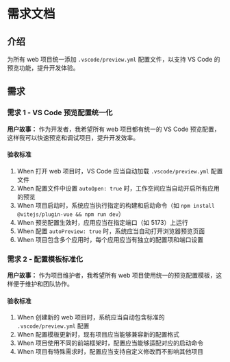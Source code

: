 # 需求文档

## 介绍

为所有 web 项目统一添加 `.vscode/preview.yml` 配置文件，以支持 VS Code 的预览功能，提升开发体验。

## 需求

### 需求 1 - VS Code 预览配置统一化

**用户故事：** 作为开发者，我希望所有 web 项目都有统一的 VS Code 预览配置，这样我可以快速预览和调试项目，提升开发效率。

#### 验收标准

1. When 打开 web 项目时，VS Code 应当自动加载 `.vscode/preview.yml` 配置文件
2. When 配置文件中设置 `autoOpen: true` 时，工作空间应当自动开启所有应用的预览
3. When 项目启动时，系统应当执行指定的构建和启动命令（如 `npm install @vitejs/plugin-vue && npm run dev`）
4. When 预览配置生效时，应用应当在指定端口（如 5173）上运行
5. When 配置 `autoPreview: true` 时，系统应当自动打开浏览器预览页面
6. When 项目包含多个应用时，每个应用应当有独立的配置项和端口设置

### 需求 2 - 配置模板标准化

**用户故事：** 作为项目维护者，我希望所有 web 项目使用统一的预览配置模板，这样便于维护和团队协作。

#### 验收标准

1. When 创建新的 web 项目时，系统应当自动包含标准的 `.vscode/preview.yml` 配置
2. When 配置模板更新时，现有项目应当能够兼容新的配置格式
3. When 项目使用不同的前端框架时，配置应当能够适配对应的启动命令
4. When 项目有特殊需求时，配置应当支持自定义修改而不影响其他项目
